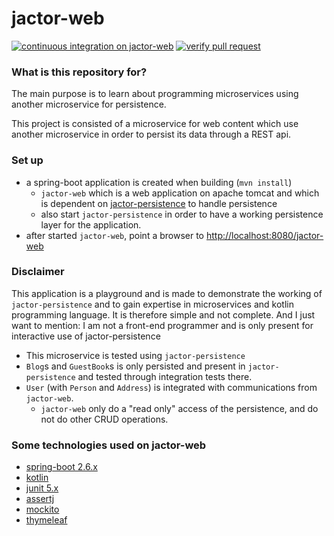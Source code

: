 # jactor-web #

[![continuous integration on jactor-web](https://github.com/jactor-rises/jactor-modules/actions/workflows/web-ci.yaml/badge.svg)](https://github.com/jactor-rises/jactor-modules/actions/workflows/web-ci.yaml)
[![verify pull request](https://github.com/jactor-rises/jactor-modules/actions/workflows/pr.yaml/badge.svg)](https://github.com/jactor-rises/jactor-modules/actions/workflows/pr.yaml)

### What is this repository for?

The main purpose is to learn about programming microservices using another microservice for persistence.

This project is consisted of a microservice for web content which use another microservice in order to persist its data through a REST api.

### Set up

* a spring-boot application is created when building (`mvn install`)
    * `jactor-web` which is a web application on apache tomcat and which is dependent
      on [jactor-persistence](https://github.com/jactor-rises/jactor-persistence) to handle persistence
    * also start `jactor-persistence` in order to have a working persistence layer for the application.
* after started `jactor-web`, point a browser to [http://localhost:8080/jactor-web](http://localhost:8080/jactor-web)

### Disclaimer

This application is a playground and is made to demonstrate the working of `jactor-persistence` and to gain expertise in microservices and kotlin
programming language. It is therefore simple and not complete. And I just want to mention: I am not a front-end programmer and is only present for
interactive use of jactor-persistence

* This microservice is tested using `jactor-persistence`
* `Blog`s and `GuestBook`s is only persisted and present in `jactor-persistence` and tested through integration tests there.
* `User` (with `Person` and `Address`) is integrated with communications from `jactor-web`.
    * `jactor-web` only do a "read only" access of the persistence, and do not do other CRUD operations.

### Some technologies used on jactor-web

* [spring-boot 2.6.x](https://spring.io/projects/spring-boot)
* [kotlin](https://kotlinlang.org)
* [junit 5.x](https://junit.org/junit5/)
* [assertj](https://assertj.github.io/doc/)
* [mockito](http://site.mockito.org)
* [thymeleaf](https://www.thymeleaf.org)
